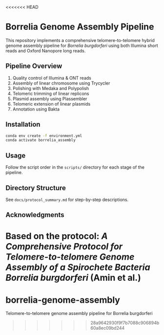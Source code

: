 <<<<<<< HEAD
# Borrelia Genome Assembly Pipeline

This repository implements a comprehensive telomere-to-telomere hybrid genome assembly pipeline for *Borrelia burgdorferi* using both Illumina short reads and Oxford Nanopore long reads.

## Pipeline Overview
1. Quality control of Illumina & ONT reads
2. Assembly of linear chromosome using Trycycler
3. Polishing with Medaka and Polypolish
4. Telomeric trimming of linear replicons
5. Plasmid assembly using Plassembler
6. Telomeric extension of linear plasmids
7. Annotation using Bakta

## Installation
```bash
conda env create -f environment.yml
conda activate borrelia_assembly
```

## Usage
Follow the script order in the `scripts/` directory for each stage of the pipeline.

## Directory Structure
See `docs/protocol_summary.md` for step-by-step descriptions.

## Acknowledgments
Based on the protocol: *A Comprehensive Protocol for Telomere-to-telomere Genome Assembly of a Spirochete Bacteria Borrelia burgdorferi* (Amin et al.)
=======
# borrelia-genome-assembly
Telomere-to-telomere genome assembly pipeline for Borrelia burgdorferi
>>>>>>> 28a9642930f9f7b7088c906894b60a8ec09bd244
